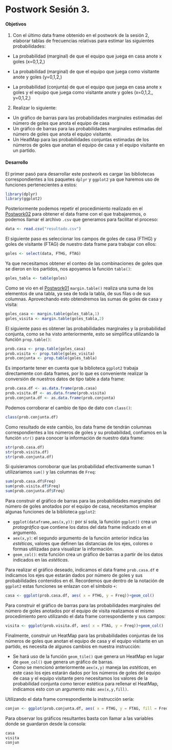 # Postwork Sesión 3.

#### Objetivos

1. Con el último data frame obtenido en el postwork de la sesión 2, elaborar tablas de frecuencias relativas para estimar las siguientes probabilidades:

- La probabilidad (marginal) de que el equipo que juega en casa anote x goles (x=0,1,2,)

- La probabilidad (marginal) de que el equipo que juega como visitante anote y goles (y=0,1,2,)

- La probabilidad (conjunta) de que el equipo que juega en casa anote x goles y el equipo que juega como visitante anote y goles (x=0,1,2,, y=0,1,2,)

2. Realizar lo siguiente:

- Un gráfico de barras para las probabilidades marginales estimadas del número de goles que anota el equipo de casa
- Un gráfico de barras para las probabilidades marginales estimadas del número de goles que anota el equipo visitante.
- Un HeatMap para las probabilidades conjuntas estimadas de los números de goles que anotan el equipo de casa y el equipo visitante en un partido.

#### Desarrollo

El primer pasó para desarrollar este postwork es cargar las bibliotecas correspondientes a los paquetes `dplyr` y `ggplot2` ya que haremos uso de funciones pertenecientes a estos:

```R
library(dplyr)
library(ggplot2)
```

Posteriormente podemos repetir el procedimiento realizado en el [Postwork02](/Postwork2/) para obtener el data frame con el que trabajaremos, o podemos llamar el archivo `.csv` que generamos para facilitar el proceso:

```R
data <- read.csv("resultado.csv")
```

El siguiente paso es seleccionar los campos de goles de casa (FTHG) y goles de visitante (FTAG) de nuestro data frame para trabajar con ellos:

```R
goles <- select(data, FTHG, FTAG)
```

Ya que necesitamos obtener el conteo de las combinaciones de goles que se dieron en los partidos, nos apoyamos la función `table()`: 

```R
goles_tabla <- table(goles)
```

Como se vio en el [Postwork01](/Postwork1/) `margin.table()` realiza una suma de los elementos de una tabla, ya sea de toda la tabla, de sus filas o de sus columnas. Aprovechando esto obtendremos las sumas de goles de casa y visita:

```R
goles_casa <- margin.table(goles_tabla,1)
goles_visita <- margin.table(goles_tabla,2)
```

El siguiente paso es obtener las probabilidades marginales y la probabilidad conjunta, como se ha visto anteriormente, esto se simplifica utilizando la función `prop.table()`:

```R
prob.casa <- prop.table(goles_casa)
prob.visita <- prop.table(goles_visita)
prob.conjunta <- prop.table(goles_tabla)
```

Es importante tener en cuenta que la biblioteca `ggplot2` trabaja directamente con data frames, por lo que es conveniente realizar la conversión de nuestros datos de tipo table a data frame: 

```R
prob.casa.df <- as.data.frame(prob.casa)
prob.visita.df <- as.data.frame(prob.visita)
prob.conjunta.df <- as.data.frame(prob.conjunta)
```

Podemos corroborar el cambio de tipo de dato con `class()`: 

```R
class(prob.conjunta.df)
```

Como resultado de este cambio, los data frame de tendrán columnas correspondientes a los números de goles y su probabilidad, confiamos en la función `str()` para conocer la información de nuestro data frame:

```R
str(prob.casa.df)
str(prob.visita.df)
str(prob.conjunta.df)
```

Si quisieramos corroborar que las probabilidad efectivamente suman 1 utilizariamos `sum()` y las columnas de `Freq`:

```R
sum(prob.casa.df$Freq)
sum(prob.visita.df$Freq)
sum(prob.conjunta.df$Freq)
```

Para construir el gráfico de barras para las probabilidades marginales del número de goles anotados por el equipo de casa, necesitamos emplear algunas funciones de la biblioteca `ggplot2`:

-  `ggplot(dataframe,aes(x,y))`: por sí sola, la función `ggplot()` crea un *protográfico* que contiene los datos del data frame indicado en el argumento.
-  `aex(x,y)`: el segundo argumento de la función anterior indica las *estéticas*, valores que definen las distancias de los ejes, colores o formas utilizadas para visualizar la información.
-  `geom_col()`: esta función crea un gráfico de barras a partir de los datos indicados en las *estéticas*.

Para realizar el gráfico deseado, indicamos el data frame `prob.casa.df` e indicamos los ejes que estarán dados por número de goles y sus probabilidades contenidos en él. Recordemos que dentro de la notación de `ggplot2` estas funciones se enlazan con el símbolo `+`:

```R
casa <- ggplot(prob.casa.df, aes( x = FTHG, y = Freq))+geom_col()
```

Para construir el gráfico de barras para las probabilidades marginales del número de goles anotados por el equipo de visita realizamos el mismo procedimiento pero utilizando el data frame correspondiente y sus campos:

```R
visita <- ggplot(prob.visita.df, aes( x = FTAG, y = Freq))+geom_col()
```

Finalmente, construir un HeatMap para las probabilidades conjuntas de los números de goles que anotan el equipo de casa y el equipo visitante en un partido, es necesita de algunos cambios en nuestra instrucción:

- Se hará uso de la función `geom_tile()` que genera un HeatMap en lugar de `geom_col()` que genera un gráfico de barras.
- Como se mencionó anteriormente `aex(x,y)` maneja las *estéticas*, en este caso los ejes estarán dados por los números de goles del equipo de casa y el equipo visitante pero necesitamos los valores de la probabilidad conjunta como tercer estética para rellenar el HeatMap, indicamos esto con un argumento más: `aex(x,y,fill)`.

Utilizando el data frame correspondiente la instrucción sería:

```R
conjun <- ggplot(prob.conjunta.df, aes( x = FTHG, y = FTAG, fill = Freq))+geom_tile()
```

Para observar los gráficos resultantes basta con llamar a las variables donde se guardaron desde la consola:

```R
casa
visita
conjun
```
